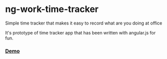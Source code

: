 ng-work-time-tracker
====================

Simple time tracker that makes it easy to record what are you doing at office

It's prototype of time tracker app that has been written with angular.js for fun.

### [Demo](http://dmytroyarmak.github.io/ng-work-time-tracker)
